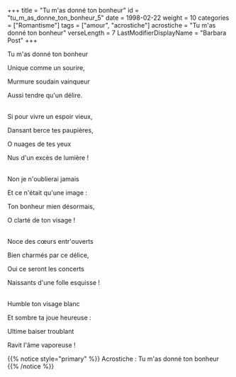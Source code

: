 +++
title = "Tu m'as donné ton bonheur"
id = "tu_m_as_donne_ton_bonheur_5"
date = 1998-02-22
weight = 10
categories = ["Romantisme"]
tags = ["amour", "acrostiche"]
acrostiche = "Tu m'as donné ton bonheur"
verseLength = 7
LastModifierDisplayName = "Barbara Post"
+++

Tu m'as donné ton bonheur

Unique comme un sourire,

Murmure soudain vainqueur

Aussi tendre qu'un délire.

 \
Si pour vivre un espoir vieux,

Dansant berce tes paupières,

O nuages de tes yeux

Nus d'un excès de lumière !

 \
Non je n'oublierai jamais

Et ce n'était qu'une image :

Ton bonheur mien désormais,

O clarté de ton visage !

 \
Noce des cœurs entr'ouverts

Bien charmés par ce délice,

Oui ce seront les concerts

Naissants d'une folle esquisse !

 \
Humble ton visage blanc

Et sombre ta joue heureuse :

Ultime baiser troublant

Ravit l'âme vaporeuse !

{{% notice style="primary" %}}
Acrostiche : Tu m'as donné ton bonheur
{{% /notice %}}
